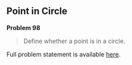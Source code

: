 Point in Circle
---------------

**Problem 98**

> Define whether a point is in a circle.

Full problem statement is available [here][mirror].

[mirror]: https://github.com/rdtsc/codeeval-problem-statements/tree/master/moderate/098-point-in-circle/
          "View Problem Statement Mirror"
